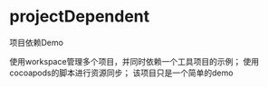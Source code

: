 # projectDependent
项目依赖Demo

使用workspace管理多个项目，并同时依赖一个工具项目的示例；
使用cocoapods的脚本进行资源同步；
该项目只是一个简单的demo
